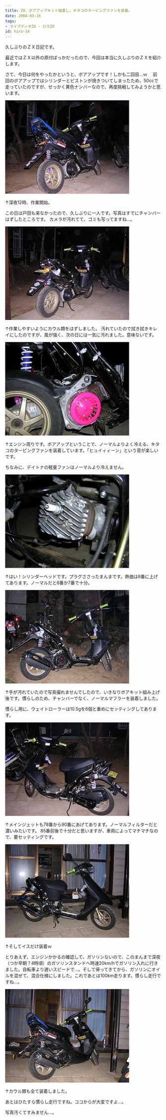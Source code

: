 ```yaml
---
title: ZX、ボアアップキット組直し。キタコのターピングファンを装着。
date: 2004-03-16
tags:
- ライブディオZX - ひろZX
id: hiro-14
---
```



<p class="sentence">久しぶりのＺＸ日記です。</p>
<p class="sentence">最近ではＺＸ以外の原付ばっかだったので、今回は本当に久しぶりのＺＸを紹介します。</p>
<p class="sentence spacing10">さて、今日は何をやったかというと、ボアアップです！しかも二回目...ｗ　 前回のボアアップではシリンダーとピストンが焼きついてしまったため、50ccで走っていたのですが、せっかく黄色ナンバーなので、再度挑戦してみようかと思います。</p>
<div class="center spacing"><img class="img-fluid" src="/photo/diary/2004.03.16_zx1.jpg" alt=""></div>
<p class="sentence">↑深夜12時、作業開始。</p>
<p class="sentence spacing10">この日は戸田も来なかったので、久しぶりに一人です。写真はすでにチャンバーはずしたところです。 カメラが汚れてて、ゴミも写ってますね...。</p>
<div class="center spacing"><img class="img-fluid" src="/photo/diary/2004.03.16_zx2.jpg" alt=""></div>
<p class="sentence spacing10">↑作業しやすいようにカウル類をはずしました。 汚れていたので拭き拭きキレイにしたのですが、風が強く、次の日には一気に汚れました。意味ないです。</p>
<div class="center spacing"><img class="img-fluid" src="/photo/diary/2004.03.16_zx3.jpg" alt=""></div>
<p class="sentence">↑エンジン周りです。ボアアップということで、ノーマルよりよく冷える、キタコのターピングファンを装着しています。「ヒュイィィーン」という音が楽しいです。</p>
<p class="sentence spacing10">ちなみに、デイトナの軽量ファンはノーマルより冷えません。 </p>
<div class="center spacing"><img class="img-fluid" src="/photo/diary/2004.03.16_zx4.jpg" alt=""></div>
<p class="sentence spacing10">↑はい！シリンダーヘッドです。プラグささったまんまです。熱価は8番に上げてあります。ノーマルだと6番か7番で十分。</p>
<div class="center spacing"><img class="img-fluid" src="/photo/diary/2004.03.16_zx5.jpg" alt=""></div>
<p class="sentence">↑手が汚れていたので写真撮れませんでしたので、いきなりボアキット組み上げ後です。慣らしのため、チャンバーでなく、ノーマルマフラーを装着しました。</p>
<p class="sentence spacing10">慣らし用に、ウェイトローラーは10.5gを6個と重めにセッティングしてあります。</p>
<div class="center spacing"><img class="img-fluid" src="/photo/diary/2004.03.16_zx6.jpg" alt=""></div>
<p class="sentence spacing10">↑メインジェットも78番から90番にあげてあります。ノーマルフィルターだと濃いみたいです。 85番前後で十分だと思いますが、車両によってマチマチなので、要セッティングです。</p>
<div class="center spacing"><img class="img-fluid" src="/photo/diary/2004.03.16_zx7.jpg" alt=""></div>
<p class="sentence">↑そしてイスだけ装着ｗ</p>
<p class="sentence spacing10">とりあえず、エンジンかかるの確認して、ガソリンないので、このまんまで深夜（つか早朝？4時頃）のガソリンスタンドへ時速20km/hでガソリン入れに行きました。自転車より遅いスピードで...。そして帰ってきてから、ガソリンにオイルを混ぜて、混合仕様にしました。これであとは100km走ります。慣らし走行ですね...。</p>
<div class="center spacing"><img class="img-fluid" src="/photo/diary/2004.03.16_zx8.jpg" alt=""></div>
<p class="sentence">↑カウル類も全て装着しました。</p>
<p class="sentence">あとはひたすら慣らし走行ですね。ココからが大変ですよ...。</p>
<p class="sentence">写真汚くてすみません...。</p>
